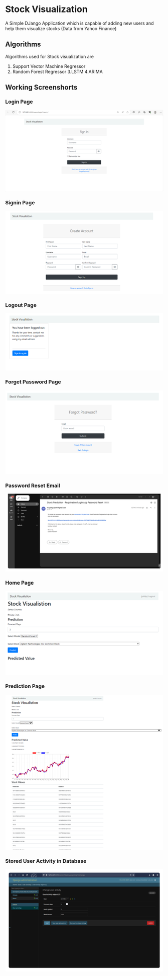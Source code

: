 # Stock Visualization
A Simple DJango Application which is capable of adding new users and help them visualize stocks (Data from Yahoo Finance)

## Algorithms
Algorithms used for Stock visualization are

1. Support Vector Machine Regressor
2. Random Forest Regressor
3.LSTM
4.ARIMA

## Working Screenshorts
### Login Page
![login_page](./screenshots/login_page.png)

### Signin Page
![sigin_page](./screenshots/sigin_page.png)

### Logout Page
![logout_page](./screenshots/logout_page.png)

### Forget Password Page
![forget_password](./screenshots/forget_password.png)

### Password Reset Email
![password_reset_email](./screenshots/password_reset_email.png)

### Home Page
![home_page](./screenshots/home_page.png)

### Prediction Page
![prediction_page](./screenshots/prediction_page.png)

### Stored User Activity in Database
![user_activity_stored](./screenshots/user_activity_stored.png)
